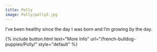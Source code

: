 ```yaml
---
title: Polly
image: Polly/polly3.jpg
---
```


I’ve been healthy since the day I was born and I’m growing by the day. 


{% include button.html text="More Info" url="/french-bulldog-puppies/Polly/" style="default" %}
